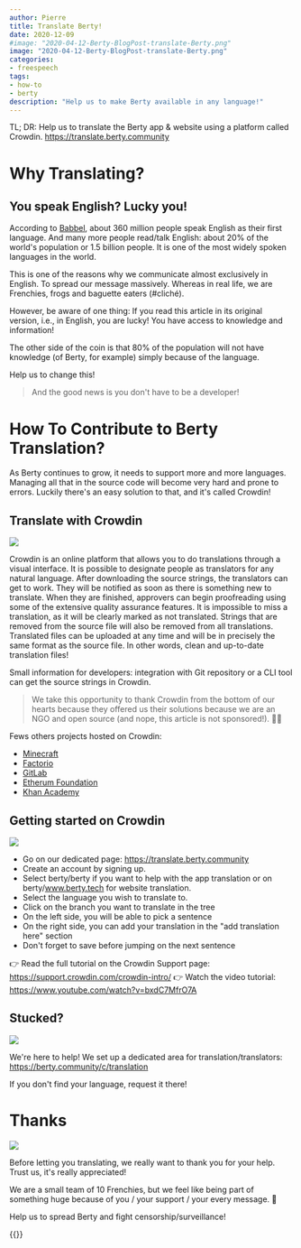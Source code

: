 ```yaml
---
author: Pierre
title: Translate Berty!
date: 2020-12-09
#image: "2020-04-12-Berty-BlogPost-translate-Berty.png"
image: "2020-04-12-Berty-BlogPost-translate-Berty.png"
categories:
- freespeech
tags:
- how-to
- berty
description: "Help us to make Berty available in any language!"
---
```


TL; DR: Help us to translate the Berty app & website using a platform called Crowdin. https://translate.berty.community


# Why Translating? 

## You speak English? Lucky you!  

According to [Babbel](https://www.babbel.com/en/magazine/how-many-people-speak-english-and-where-is-it-spoken#:~:text=Out%20of%20the%20world's%20approximately,English%20as%20their%20first%20language.), about 360 million people speak English as their first language. And many more people read/talk English: about 20% of the world's population or 1.5 billion people. It is one of the most widely spoken languages in the world. 

This is one of the reasons why we communicate almost exclusively in English. To spread our message massively. Whereas in real life, we are Frenchies, frogs and baguette eaters (#cliché). 

However, be aware of one thing: If you read this article in its original version, i.e., in English, you are lucky! You have access to knowledge and information!

The other side of the coin is that 80% of the population will not have knowledge (of Berty, for example) simply because of the language. 

Help us to change this! 

> And the good news is you don't have to be a developer! 


# How To Contribute to Berty Translation?

As Berty continues to grow, it needs to support more and more languages. Managing all that in the source code will become very hard and prone to errors. Luckily there's an easy solution to that, and it's called Crowdin!

## Translate with Crowdin

![](https://i.imgur.com/tlpFc46.png)


Crowdin is an online platform that allows you to do translations through a visual interface. It is possible to designate people as translators for any natural language. After downloading the source strings, the translators can get to work. They will be notified as soon as there is something new to translate. When they are finished, approvers can begin proofreading using some of the extensive quality assurance features. It is impossible to miss a translation, as it will be clearly marked as not translated. Strings that are removed from the source file will also be removed from all translations. Translated files can be uploaded at any time and will be in precisely the same format as the source file. In other words, clean and up-to-date translation files!

Small information for developers: integration with Git repository or a CLI tool can get the source strings in Crowdin. 

> We take this opportunity to thank Crowdin from the bottom of our hearts because they offered us their solutions because we are an NGO and open source (and nope, this article is not sponsored!). 🧡🙏

Fews others projects hosted on Crowdin: 
* [Minecraft](https://crowdin.com/project/minecraft)
* [Factorio](https://crowdin.com/project/factorio)
* [GitLab](https://crowdin.com/project/GitLab)
* [Etherum Foundation](https://crowdin.com/project/ethereumfoundation)
* [Khan Academy](https://crowdin.com/project/khanacademy)

## Getting started on Crowdin
![](https://i.imgur.com/su9Cz04.png)


* Go on our dedicated page: https://translate.berty.community
* Create an account by signing up. 
* Select berty/berty if you want to help with the app translation or on berty/www.berty.tech for website translation. 
* Select the language you wish to translate to. 
* Click on the branch you want to translate in the tree
* On the left side, you will be able to pick a sentence
* On the right side, you can add your translation in the "add  translation here" section
* Don't forget to save before jumping on the next sentence

👉 Read the full tutorial on the Crowdin Support page: https://support.crowdin.com/crowdin-intro/
👉 Watch the video tutorial: https://www.youtube.com/watch?v=bxdC7MfrO7A

## Stucked?


![](https://i.imgur.com/PBEsg67.png)


We're here to help! We set up a dedicated area for translation/translators: https://berty.community/c/translation

If you don't find your language, request it there!

# Thanks

![](https://i.imgur.com/X7v8NJq.jpg)


Before letting you translating, we really want to thank you for your help. Trust us, it's really appreciated! 

We are a small team of 10 Frenchies, but we feel like being part of something huge because of you / your support / your every message. 🧡

Help us to spread Berty and fight censorship/surveillance! 

 {{<tweet id="1324380426090270721">}}

